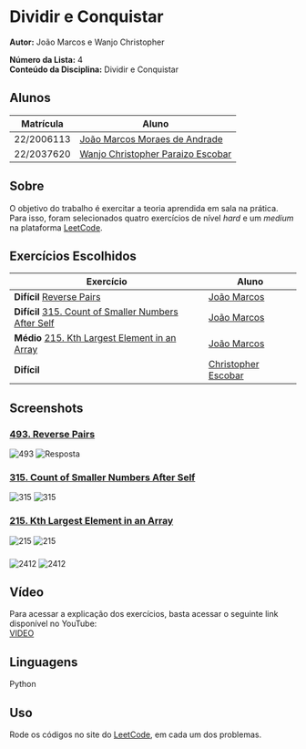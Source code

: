 # Dividir e Conquistar 

**Autor:** João Marcos e Wanjo Christopher  

**Número da Lista:** 4  
**Conteúdo da Disciplina:** Dividir e Conquistar  

## Alunos

| Matrícula   | Aluno                                                              |
|-------------|--------------------------------------------------------------------|
| 22/2006113 | [João Marcos Moraes de Andrade](https://github.com/JJOAOMARCOSS)                     |
| 22/2037620 | [Wanjo Christopher Paraizo Escobar](https://github.com/wChrstphr)                  |

## Sobre

O objetivo do trabalho é exercitar a teoria aprendida em sala na prática.  
Para isso, foram selecionados quatro exercícios de nível *hard* e um *medium*  
na plataforma [LeetCode](https://leetcode.com).  

## Exercícios Escolhidos

| Exercício                                                                                                                                           | Aluno                                   |
|-----------------------------------------------------------------------------------------------------------------------------------------------------|----------------------------------------|
|**Difícil**    [Reverse Pairs](https://leetcode.com/problems/reverse-pairs/description/)  | [João Marcos](https://github.com/JJOAOMARCOSS)    |
|**Difícil**    [315. Count of Smaller Numbers After Self](https://leetcode.com/problems/count-of-smaller-numbers-after-self/description/) | [João Marcos](https://github.com/JJOAOMARCOSS)    |                                            
| **Médio**   [215. Kth Largest Element in an Array](https://leetcode.com/problems/kth-largest-element-in-an-array/description/)                               | [João Marcos](https://github.com/JJOAOMARCOSS)    |
|**Difícil**    []()                                            | [Christopher Escobar](https://github.com/wChrstphr)    |

## Screenshots
### [493. Reverse Pairs](https://leetcode.com/problems/reverse-pairs/description/)
![493](/assets/493.png)
![Resposta](/assets/493-res.png)

### [315. Count of Smaller Numbers After Self](https://leetcode.com/problems/count-of-smaller-numbers-after-self/)
![315](/assets/315.png)
![315](/assets/315-res.png)

### [215. Kth Largest Element in an Array](https://leetcode.com/problems/kth-largest-element-in-an-array/description/)
![215](/assets/215.png)
![215](/assets/215-res.png)


### []()
![2412](/assets/2412.png)
![2412](/assets/2412-res.png)


## Vídeo

Para acessar a explicação dos exercícios, basta acessar o seguinte link disponível no YouTube:  
[VIDEO](https://youtu.be/Colocar-o-video)


## Linguagens
Python

## Uso
Rode os códigos no site do [LeetCode](https://leetcode.com/), em cada um dos problemas.
